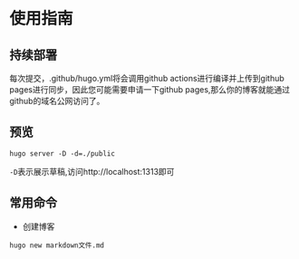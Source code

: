 # 使用指南
## 持续部署
每次提交，.github/hugo.yml将会调用github actions进行编译并上传到github pages进行同步，因此您可能需要申请一下github pages,那么你的博客就能通过github的域名公网访问了。
## 预览

```
hugo server -D -d=./public
```

`-D`表示展示草稿,访问http://localhost:1313即可

## 常用命令
- 创建博客
```
hugo new markdown文件.md
```
